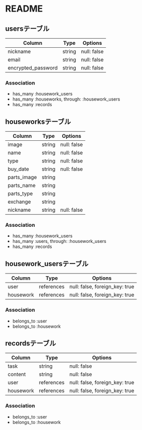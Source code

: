 # README

## usersテーブル

| Column             | Type   | Options     |
|--------------------|--------|-------------|
| nickname           | string | null: false |
| email              | string | null: false |
| encrypted_password | string | null: false |



### Association
- has_many :housework_users
- has_many :houseworks, through: :housework_users
- has_many :records


## houseworksテーブル

| Column      | Type   | Options     |
|-------------|--------|-------------|
| image       | string | null: false |
| name        | string | null: false |
| type        | string | null: false |
| buy_date    | string | null: false |
| parts_image | string |             |
| parts_name  | string |             |
| parts_type  | string |             |
| exchange    | string |             |
| nickname    | string | null: false |

### Association
- has_many :housework_users
- has_many :users, through: :housework_users
- has_many :records


## housework_usersテーブル

| Column    | Type       | Options                        |
|-----------|------------|--------------------------------|
| user      | references | null: false, foreign_key: true |
| housework | references | null: false, foreign_key: true |


### Association
- belongs_to :user
- belongs_to :housework

## recordsテーブル

| Column    | Type       | Options                        |
|-----------|------------|--------------------------------|
| task      | string     | null: false                    |
| content   | string     | null: false                    |
| user      | references | null: false, foreign_key: true |
| housework | references | null: false, foreign_key: true |



### Association
- belongs_to :user
- belongs_to :housework